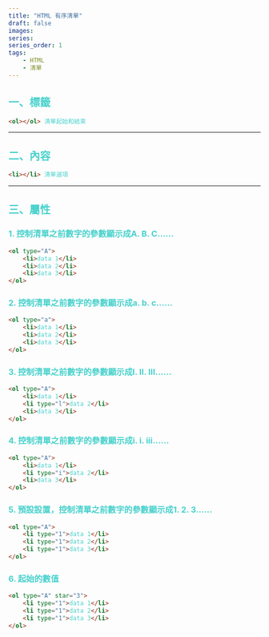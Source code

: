 ```yaml
---
title: "HTML 有序清單"
draft: false
images:
series: 
series_order: 1
tags:
    - HTML
    - 清單
---
```


<font color = "#48d1cc">

## 一、標籤

```html
<ol></ol> 清單起始和結束
```

---
## 二、內容

```html
<li></li> 清單選項
```

---
## 三、屬性 

### 1. 控制清單之前數字的參數顯示成A. B. C......

```html
<ol type="A">
    <li>data 1</li>
    <li>data 2</li>
    <li>data 3</li>
</ol>
```

### 2. 控制清單之前數字的參數顯示成a. b. c......

```html
<ol type="a">
    <li>data 1</li>
    <li>data 2</li>
    <li>data 3</li>
</ol>
```

### 3. 控制清單之前數字的參數顯示成I. II. III......

```html
<ol type="A">
    <li>data 1</li>
    <li type="l">data 2</li>
    <li>data 3</li>
</ol>
```

### 4. 控制清單之前數字的參數顯示成i. i. iii......

```html
<ol type="A">
    <li>data 1</li>
    <li type="i">data 2</li>
    <li>data 3</li>
</ol>
```

### 5. 預設設置，控制清單之前數字的參數顯示成1. 2. 3......

```html
<ol type="A">
    <li type="1">data 1</li>
    <li type="1">data 2</li>
    <li type="1">data 3</li>
</ol>
```

### 6. 起始的數值

```html
<ol type="A" star="3">
    <li type="1">data 1</li>
    <li type="1">data 2</li>
    <li type="1">data 3</li>
</ol>
```